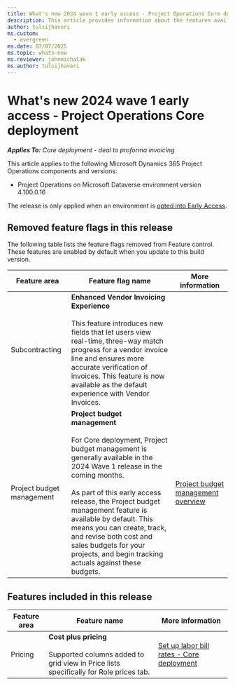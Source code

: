 ```yaml
---
title: What's new 2024 wave 1 early access - Project Operations Core deployment
description: This article provides information about the features available in the 2024 wave 1 early access release of Project Operations Core deployment.
author: tulsijhaveri
ms.custom:
  - evergreen
ms.date: 07/07/2025
ms.topic: whats-new
ms.reviewer: johnmichalak
ms.author: tulsijhaveri
---
```


# What's new 2024 wave 1 early access - Project Operations Core deployment

_**Applies To:** Core deployment - deal to proforma invoicing_

This article applies to the following Microsoft Dynamics 365 Project Operations components and versions:

- Project Operations on Microsoft Dataverse environment version 4.100.0.16

The release is only applied when an environment is [opted into Early Access](/power-platform/admin/opt-in-early-access-updates#how-to-enable-early-access-updates).

## Removed feature flags in this release

The following table lists the feature flags removed from Feature control. These features are enabled by default when you update to this build version.

| Feature area | Feature flag name | More information |
| --- | --- | --- |
| Subcontracting | **Enhanced Vendor Invoicing Experience**<br><br>This feature introduces new fields that let users view real-time, three-way match progress for a vendor invoice line and ensures more accurate verification of invoices. This feature is now available as the default experience with Vendor Invoices. | &nbsp; |
| Project budget management | **Project budget management**<br><br>For Core deployment, Project budget management is generally available in the 2024 Wave 1 release in the coming months.<br><br>As part of this early access release, the Project budget management feature is available by default. This means you can create, track, and revise both cost and sales budgets for your projects, and begin tracking actuals against these budgets. | [Project budget management overview](../budget/projectbudgetmanagement.md) |

## Features included in this release

| **Feature area** | **Feature name** | **More information** |
| --- | --- | --- |
| Pricing | **Cost plus pricing**<br><br>Supported columns added to grid view in Price lists specifically for Role prices tab. | [Set up labor bill rates - Core deployment](../pricing-costing/set-up-labor-bill-rate-sales.md) |
